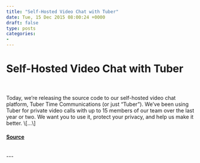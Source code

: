 ```yaml
---
title: "Self-Hosted Video Chat with Tuber"
date: Tue, 15 Dec 2015 08:00:24 +0000
draft: false
type: posts
categories: 
- 
---
```

# Self-Hosted Video Chat with Tuber

<br/>

<br/>
Today, we’re releasing the source code to our self-hosted video chat platform, Tuber Time Communications (or just “Tuber”). We’ve been using Tuber for private video calls with up to 15 members of our team over the last year or two. We want you to use it, protect your privacy, and help us make it better. \[…\]

#### [Source](https://blog.trailofbits.com/2015/12/15/self-hosted-video-chat-with-tuber/)

<br/>
---
